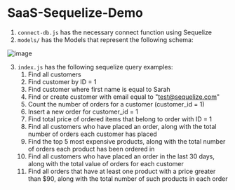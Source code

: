 # SaaS-Sequelize-Demo

1. `connect-db.js` has the necessary connect function using Sequelize
2. `models/` has the Models that represent the following schema:

![image](https://user-images.githubusercontent.com/40044042/233163585-5a8c7f16-3a51-4929-a961-279254f2e38c.png)

3. `index.js` has the following sequelize query examples:
    1. Find all customers
    2. Find customer by ID = 1
    3. Find customer where first name is equal to Sarah
    4. Find or create customer with email equal to "test@sequelize.com"
    5. Count the number of orders for a customer (customer_id = 1)
    6. Insert a new order for customer_id = 1
    7. Find total price of ordered items that belong to order with ID = 1
    8. Find all customers who have placed an order, along with the total number of orders each customer has placed
    9. Find the top 5 most expensive products, along with the total number of orders each product has been ordered in
    10. Find all customers who have placed an order in the last 30 days, along with the total value of orders for each customer
    11. Find all orders that have at least one product with a price greater than $90, along with the total number of such products in each order
